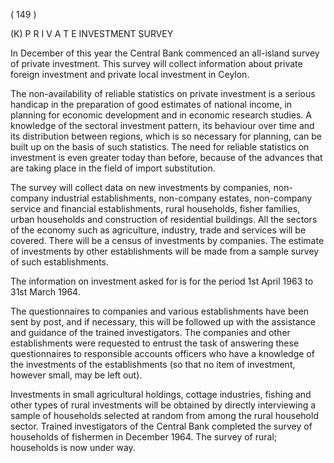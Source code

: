 ( 149 )

(K) P R I V A T E INVESTMENT SURVEY

In December of this year the Central Bank commenced an all-island survey of private investment. This survey will collect information about private foreign investment and private local investment in Ceylon.

The non-availability of reliable statistics on private investment is a serious handicap in the preparation of good estimates of national income, in planning for economic development and in economic research studies. A knowledge of the sectoral investment pattern, its behaviour over time and its distribution between regions, which is so necessary for planning, can be built up on the basis of such statistics. The need for reliable statistics on investment is even greater today than before, because of the advances that are taking place in the field of import substitution.

The survey will collect data on new investments by companies, non-company industrial establishments, non-company estates, non-company service and financial establishments, rural households, fisher families, urban households and construction of residential buildings. All the sectors of the economy such as agriculture, industry, trade and services will be covered. There will be a census of investments by companies. The estimate of investments by other establishments will be made from a sample survey of such establishments.

The information on investment asked for is for the period 1st April 1963 to 31st March 1964.

The questionnaires to companies and various establishments have been sent by post, and if necessary, this will be followed up with the assistance and guidance of the trained investigators. The companies and other establishments were requested to entrust the task of answering these questionnaires to responsible accounts officers who have a knowledge of the investments of the establishments (so that no item of investment, however small, may be left out).

Investments in small agricultural holdings, cottage industries, fishing and other types of rural investments will be obtained by directly interviewing a sample of households selected at random from among the rural household sector. Trained investigators of the Central Bank completed the survey of households of fishermen in December 1964. The survey of rural; households is now under way.